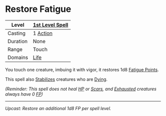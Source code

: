 # Restore Fatigue

| Level    | [1st Level Spell](1st%20Level%20Spells.md)        |
| -------- | --------------------------------------------------- |
| Casting  | 1 [Action](../../../../Game%20Procedures/Action.md) |
| Duration | None                                                |
| Range    | Touch                                               |
| Domains  | [Life](../../Spell%20Domains/Life.md)            |

You touch one creature, imbuing it with vigor, it restores 1d8 [Fatigue Points](../../../../Player%20Characters/Derived%20Statistics/Fatigue%20Points.md).

This spell also [Stabilizes](../../../../Conditions/Stabilized.md) creatures who are [Dying](../../../../Conditions/Dying.md).

*(Reminder: This spell does not heal [HP](../../../../Player%20Characters/Derived%20Statistics/Health%20Points.md) or [Scars](../../../../Player%20Characters/Derived%20Statistics/Scars.md), and [Exhausted](../../../../Conditions/Exhausted.md) creatures always have 0 [FP](../../../../Player%20Characters/Derived%20Statistics/Fatigue%20Points.md))*

---
*Upcast: Restore an additional 1d8 FP per spell level.*
